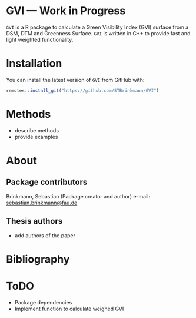 GVI — Work in Progress
================

`GVI` is a R package to calculate a Green Visibility Index (GVI) surface
from a DSM, DTM and Greenness Surface. `GVI` is written in C++ to
provide fast and light weighted functionality.

# Installation

You can install the latest version of `GVI` from GitHub with:

``` r
remotes::install_git("https://github.com/STBrinkmann/GVI")
```

# Methods

-   describe methods
-   provide examples

# About

## Package contributors

Brinkmann, Sebastian (Package creator and author) e-mail:
<sebastian.brinkmann@fau.de>

## Thesis authors

-   add authors of the paper

# Bibliography

# ToDO

-   Package dependencies
-   Implement function to calculate weighed GVI
